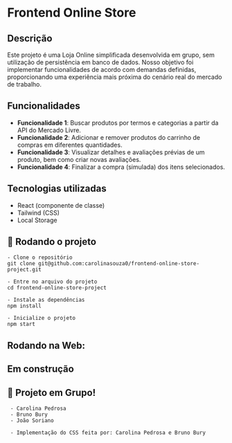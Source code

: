 # Frontend Online Store

## Descrição
Este projeto é uma Loja Online simplificada desenvolvida em grupo, sem utilização de persistência em banco de dados. Nosso objetivo foi implementar funcionalidades de acordo com demandas definidas, proporcionando uma experiência mais próxima do cenário real do mercado de trabalho.

## Funcionalidades
- **Funcionalidade 1**: Buscar produtos por termos e categorias a partir da API do Mercado Livre.
- **Funcionalidade 2**: Adicionar e remover produtos do carrinho de compras em diferentes quantidades.
- **Funcionalidade 3**: Visualizar detalhes e avaliações prévias de um produto, bem como criar novas avaliações.
- **Funcionalidade 4**: Finalizar a compra (simulada) dos itens selecionados.

## Tecnologias utilizadas
- React (componente de classe)
- Tailwind (CSS)
- Local Storage

## :rocket: Rodando o projeto
```
- Clone o repositório
git clone git@github.com:carolinasouza0/frontend-online-store-project.git

- Entre no arquivo do projeto
cd frontend-online-store-project

- Instale as dependências
npm install

- Inicialize o projeto
npm start

```
## Rodando na Web:

## Em construção 

<!-- ## :soon: Implementação futura
* O que será implementado na próxima sprint? -->

## :handshake: Projeto em Grupo!
     - Carolina Pedrosa
     - Bruno Bury
     - João Soriano
     
     - Implementação do CSS feita por: Carolina Pedrosa e Bruno Bury
